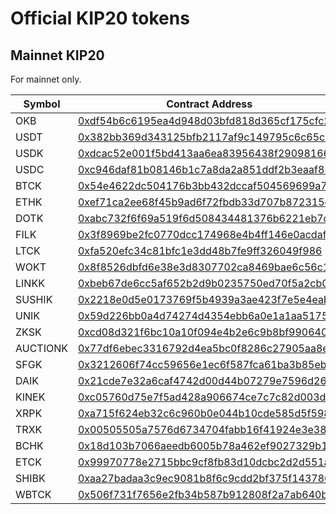# Official KIP20 tokens
## Mainnet KIP20

For mainnet only.

|       Symbol       |    Contract Address   |    Decimals   |
|--------------------|-----------------------|-----------------------|
|        OKB         |    [0xdf54b6c6195ea4d948d03bfd818d365cf175cfc2](https://www.okx.com/explorer/oktc/address/0xdf54b6c6195ea4d948d03bfd818d365cf175cfc2)    |  18  |
|        USDT        |    [0x382bb369d343125bfb2117af9c149795c6c65c50](https://www.okx.com/explorer/oktc/address/0x382bb369d343125bfb2117af9c149795c6c65c50)    |  18  |
|        USDK        |    [0xdcac52e001f5bd413aa6ea83956438f29098166b](https://www.okx.com/explorer/oktc/address/0xdcac52e001f5bd413aa6ea83956438f29098166b)    |  18  |
|        USDC        |    [0xc946daf81b08146b1c7a8da2a851ddf2b3eaaf85](https://www.okx.com/explorer/oktc/address/0xc946daf81b08146b1c7a8da2a851ddf2b3eaaf85)    |  18  |
|        BTCK        |    [0x54e4622dc504176b3bb432dccaf504569699a7ff](https://www.okx.com/explorer/oktc/address/0x54e4622dc504176b3bb432dccaf504569699a7ff)    |  18  |
|        ETHK        |    [0xef71ca2ee68f45b9ad6f72fbdb33d707b872315c](https://www.okx.com/explorer/oktc/address/0xef71ca2ee68f45b9ad6f72fbdb33d707b872315c)    |  18  |
|        DOTK        |    [0xabc732f6f69a519f6d508434481376b6221eb7d5](https://www.okx.com/explorer/oktc/address/0xabc732f6f69a519f6d508434481376b6221eb7d5)    |  18  |
|        FILK        |    [0x3f8969be2fc0770dcc174968e4b4ff146e0acdaf](https://www.okx.com/explorer/oktc/address/0x3f8969be2fc0770dcc174968e4b4ff146e0acdaf)    |  18  |
|        LTCK        |    [0xfa520efc34c81bfc1e3dd48b7fe9ff326049f986](https://www.okx.com/explorer/oktc/address/0xfa520efc34c81bfc1e3dd48b7fe9ff326049f986)    |  18  |
|        WOKT        |    [0x8f8526dbfd6e38e3d8307702ca8469bae6c56c15](https://www.okx.com/explorer/oktc/address/0x8f8526dbfd6e38e3d8307702ca8469bae6c56c15)    |  18  |
|        LINKK        |    [0xbeb67de6cc5af652b2d9b0235750ed70f5a2cb0d](https://www.okx.com/explorer/oktc/address/0xbeb67de6cc5af652b2d9b0235750ed70f5a2cb0d)    |  18  |
|        SUSHIK       |    [0x2218e0d5e0173769f5b4939a3ae423f7e5e4eab7](https://www.okx.com/explorer/oktc/address/0x2218e0d5e0173769f5b4939a3ae423f7e5e4eab7)    |  18  |
|        UNIK        |    [0x59d226bb0a4d74274d4354ebb6a0e1a1aa5175b6](https://www.okx.com/explorer/oktc/address/0x59d226bb0a4d74274d4354ebb6a0e1a1aa5175b6)    |  18  |
|        ZKSK        |    [0xcd08d321f6bc10a10f094e4b2e6c9b8bf9906401](https://www.okx.com/explorer/oktc/address/0xcd08d321f6bc10a10f094e4b2e6c9b8bf9906401)    |  18  |
|        AUCTIONK     |    [0x77df6ebec3316792d4ea5bc0f8286c27905aa8e8](https://www.okx.com/explorer/oktc/address/0x77df6ebec3316792d4ea5bc0f8286c27905aa8e8)    |  18  |
|        SFGK        |    [0x3212606f74cc59656e1ec6f587fca61ba3b85eb0](https://www.okx.com/explorer/oktc/address/0x3212606f74cc59656e1ec6f587fca61ba3b85eb0)    |  18  |
|        DAIK     |    [0x21cde7e32a6caf4742d00d44b07279e7596d26b9](https://www.okx.com/explorer/oktc/address/0x21cde7e32a6caf4742d00d44b07279e7596d26b9)    |  18  |
|        KINEK        |    [0xc05760d75e7f5ad428a906674ce7c7c82d003d01](https://www.okx.com/explorer/oktc/address/0xc05760d75e7f5ad428a906674ce7c7c82d003d01)    |  18  |
|        XRPK        |    [0xa715f624eb32c6c960b0e044b10cde585d5f5984](https://www.okx.com/explorer/oktc/address/0xa715f624eb32c6c960b0e044b10cde585d5f5984)    |  18  |
|        TRXK        |    [0x00505505a7576d6734704fabb16f41924e3e384b](https://www.okx.com/explorer/oktc/address/0x00505505a7576d6734704fabb16f41924e3e384b)    |  18  |
|        BCHK        |    [0x18d103b7066aeedb6005b78a462ef9027329b1ea](https://www.okx.com/explorer/oktc/address/0x18d103b7066aeedb6005b78a462ef9027329b1ea)    |  18  |
|        ETCK        |    [0x99970778e2715bbc9cf8fb83d10dcbc2d2d551a3](https://www.okx.com/explorer/oktc/address/0x99970778e2715bbc9cf8fb83d10dcbc2d2d551a3)    |  18  |
|        SHIBK        |    [0xaa27badaa3c9ec9081b8f6c9cdd2bf375f143780](https://www.okx.com/explorer/oktc/address/0xaa27badaa3c9ec9081b8f6c9cdd2bf375f143780)    |  18  |
|        WBTCK        |    [0x506f731f7656e2fb34b587b912808f2a7ab640bd](https://www.okx.com/explorer/oktc/address/0x506f731f7656e2fb34b587b912808f2a7ab640bd)    |  18  |

